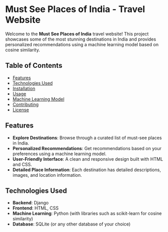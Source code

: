 # Must See Places of India - Travel Website

Welcome to the **Must See Places of India** travel website! This project showcases some of the most stunning destinations in India and provides personalized recommendations using a machine learning model based on cosine similarity.

## Table of Contents

- [Features](#features)
- [Technologies Used](#technologies-used)
- [Installation](#installation)
- [Usage](#usage)
- [Machine Learning Model](#machine-learning-model)
- [Contributing](#contributing)
- [License](#license)

## Features

- **Explore Destinations**: Browse through a curated list of must-see places in India.
- **Personalized Recommendations**: Get recommendations based on your preferences using a machine learning model.
- **User-Friendly Interface**: A clean and responsive design built with HTML and CSS.
- **Detailed Place Information**: Each destination has detailed descriptions, images, and location information.

## Technologies Used

- **Backend**: Django
- **Frontend**: HTML, CSS
- **Machine Learning**: Python (with libraries such as scikit-learn for cosine similarity)
- **Database**: SQLite (or any other database of your choice)




